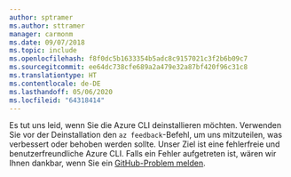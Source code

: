 ```yaml
---
author: sptramer
ms.author: sttramer
manager: carmonm
ms.date: 09/07/2018
ms.topic: include
ms.openlocfilehash: f8f0dc5b1633354b5adc8c9157021c3f2b6b09c7
ms.sourcegitcommit: ee64dc738cfe689a2a479e32a87bf420f96c31c8
ms.translationtype: HT
ms.contentlocale: de-DE
ms.lasthandoff: 05/06/2020
ms.locfileid: "64318414"
---
```

Es tut uns leid, wenn Sie die Azure CLI deinstallieren möchten. Verwenden Sie vor der Deinstallation den `az feedback`-Befehl, um uns mitzuteilen, was verbessert oder behoben werden sollte. Unser Ziel ist eine fehlerfreie und benutzerfreundliche Azure CLI. Falls ein Fehler aufgetreten ist, wären wir Ihnen dankbar, wenn Sie ein [GitHub-Problem melden](https://github.com/Azure/azure-cli/issues).
